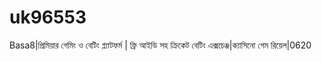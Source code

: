 # uk96553
Basa8|প্রিমিয়ার গেমিং ও বেটিং প্ল্যাটফর্ম | ফ্রি আইডি সহ ক্রিকেট বেটিং এক্সচেঞ্জ|ক্যাসিনো গেম রিয়েল|0620 
